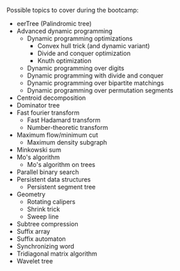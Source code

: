 Possible topics to cover during the bootcamp:
- eerTree (Palindromic tree)
- Advanced dynamic programming
  - Dynamic programming optimizations
    - Convex hull trick (and dynamic variant)
    - Divide and conquer optimization
    - Knuth optimization
  - Dynamic programming over digits
  - Dynamic programming with divide and conquer
  - Dynamic programming over bipartite matchings
  - Dynamic programming over permutation segments
- Centroid decomposition
- Dominator tree
- Fast fourier transform
  - Fast Hadamard transform
  - Number-theoretic transform
- Maximum flow/minimum cut
  - Maximum density subgraph
- Minkowski sum
- Mo's algorithm
  - Mo's algorithm on trees
- Parallel binary search
- Persistent data structures
  - Persistent segment tree
- Geometry
  - Rotating calipers
  - Shrink trick
  - Sweep line
- Subtree compression
- Suffix array
- Suffix automaton
- Synchronizing word
- Tridiagonal matrix algorithm
- Wavelet tree
